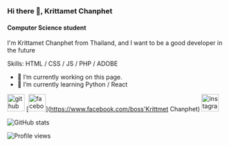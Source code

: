 ### Hi there 👋, Krittamet Chanphet
#### Computer Science student
I'm Krittamet Chanphet from Thailand, and I want to be a good developer in the future

Skills: HTML / CSS / JS / PHP / ADOBE

- 🔭 I’m currently working on this page. 
- 🌱 I’m currently learning Python / React 


[<img src='https://cdn.jsdelivr.net/npm/simple-icons@3.0.1/icons/github.svg' alt='github' height='40'>](https://github.com/BossKritt)  [<img src='https://cdn.jsdelivr.net/npm/simple-icons@3.0.1/icons/facebook.svg' alt='facebook' height='40'>](https://www.facebook.com/boss'Krittmet Chanphet)  [<img src='https://cdn.jsdelivr.net/npm/simple-icons@3.0.1/icons/instagram.svg' alt='instagram' height='40'>](https://www.instagram.com/_bossKritt/)  

![GitHub stats](https://github-readme-stats.vercel.app/api?username=BossKritt&show_icons=true)  

![Profile views](https://gpvc.arturio.dev/BossKritt)  
